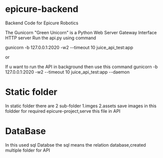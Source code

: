 # epicure-backend
Backend Code for Epicure Robotics

The Gunicorn "Green Unicorn" is a Python Web Server Gateway Interface HTTP server
Run the api.py using command 

gunicorn -b 127.0.0.1:2020 -w2 --timeout 10 juice_api_test:app 

or 

If u want to run the API in background then use this command gunicorn -b 127.0.0.1:2020 -w2 --timeout 10 juice_api_test:app --daemon

# Static folder
In static folder there are 2 sub-folder 1.imges 2.assets 
save images in this foldder for required epicure-project,serve this file in API 

# DataBase
In this used sql Databse the sql means the relation database,created multiple folder for API 
